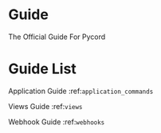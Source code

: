 # Guide
The Official Guide For Pycord

# Guide List

Application Guide :ref:`application_commands`

Views Guide :ref:`views`

Webhook Guide :ref:`webhooks`